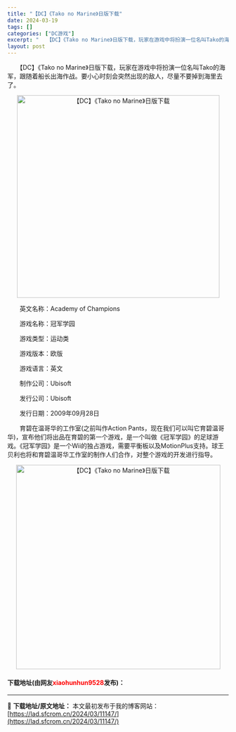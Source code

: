 ```yaml
---
title: "【DC】《Tako no Marine》日版下载"
date: 2024-03-19
tags: []
categories: ["DC游戏"]
excerpt: "　　【DC】《Tako no Marine》日版下载，玩家在游戏中将扮演一位名叫Tako的海军，跟随着船长出海作战。要小心时刻会突然出现的敌人，尽量不要掉到海里去了。 　　英文名称：Academy of Champions 　　游戏名称：冠军学园 　　游戏类型：运动类 　　游戏版本：欧版 　　游戏语&hellip;"
layout: post
---
```


 <p>　　【DC】《Tako no Marine》日版下载，玩家在游戏中将扮演一位名叫Tako的海军，跟随着船长出海作战。要小心时刻会突然出现的敌人，尽量不要掉到海里去了。</p> <p align="center"><img align="" border="0" src="https://lad.sfcrom.cn/wp-content/uploads/2024/03/20240319_65f9b6a2eee67.png" width="461" alt="【DC】《Tako no Marine》日版下载" /></p> <p>　　英文名称：Academy of Champions</p> <p>　　游戏名称：冠军学园</p> <p>　　游戏类型：运动类</p> <p>　　游戏版本：欧版</p> <p>　　游戏语言：英文</p> <p>　　制作公司：Ubisoft</p> <p>　　发行公司：Ubisoft</p> <p>　　发行日期：2009年09月28日</p> <p>　　育碧在温哥华的工作室(之前叫作Action Pants，现在我们可以叫它育碧温哥华)，宣布他们将出品在育碧的第一个游戏，是一个叫做《冠军学园》的足球游戏。《冠军学园》是一个Wii的独占游戏，需要平衡板以及MotionPlus支持。球王贝利也将和育碧温哥华工作室的制作人们合作，对整个游戏的开发进行指导。</p> <p align="center"><img align="" border="0" src="https://lad.sfcrom.cn/wp-content/uploads/2024/03/20240319_65f9b6a3c7ccc.png" width="465" alt="【DC】《Tako no Marine》日版下载" /></p> <p><h4>下载地址(由网友<font color="red">xiaohunhun9528</font>发布)：</h4></p> 

---
📖 **下载地址/原文地址：** 本文最初发布于我的博客网站：[https://lad.sfcrom.cn/2024/03/11147/](https://lad.sfcrom.cn/2024/03/11147/)
